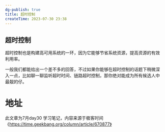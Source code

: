 ```yaml
---
dg-publish: true
title: 超时控制
createTime: 2023-07-30 23:38  
---
```


## 超时控制

超时控制也是构建高可用系统的一环，因为它能够节省系统资源，提高资源的有效利用率。

一般我们都能给出一个差不多的回答，不过如果你能够在超时控制的话题下稍微深入一点，比如聊一聊监听超时时间、链路超时控制，那你绝对能成为所有候选人中最靓的仔。




# 地址

此文章为7月day30 学习笔记，内容来源于极客时间《https://time.geekbang.org/column/article/670877》